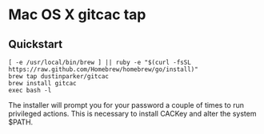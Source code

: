 Mac OS X gitcac tap
===================

Quickstart
----------

    [ -e /usr/local/bin/brew ] || ruby -e "$(curl -fsSL https://raw.github.com/Homebrew/homebrew/go/install)"
    brew tap dustinparker/gitcac
    brew install gitcac
    exec bash -l

The installer will prompt you for your password a couple of times to run
privileged actions. This is necessary to install CACKey and alter the system
$PATH.